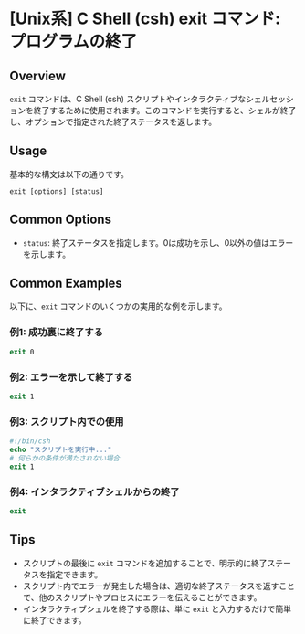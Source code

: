 # [Unix系] C Shell (csh) exit コマンド: プログラムの終了

## Overview
`exit` コマンドは、C Shell (csh) スクリプトやインタラクティブなシェルセッションを終了するために使用されます。このコマンドを実行すると、シェルが終了し、オプションで指定された終了ステータスを返します。

## Usage
基本的な構文は以下の通りです。

```
exit [options] [status]
```

## Common Options
- `status`: 終了ステータスを指定します。0は成功を示し、0以外の値はエラーを示します。

## Common Examples
以下に、`exit` コマンドのいくつかの実用的な例を示します。

### 例1: 成功裏に終了する
```csh
exit 0
```

### 例2: エラーを示して終了する
```csh
exit 1
```

### 例3: スクリプト内での使用
```csh
#!/bin/csh
echo "スクリプトを実行中..."
# 何らかの条件が満たされない場合
exit 1
```

### 例4: インタラクティブシェルからの終了
```csh
exit
```

## Tips
- スクリプトの最後に `exit` コマンドを追加することで、明示的に終了ステータスを指定できます。
- スクリプト内でエラーが発生した場合は、適切な終了ステータスを返すことで、他のスクリプトやプロセスにエラーを伝えることができます。
- インタラクティブシェルを終了する際は、単に `exit` と入力するだけで簡単に終了できます。